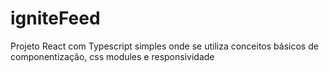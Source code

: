 # igniteFeed
Projeto React com Typescript simples  onde se utiliza conceitos básicos de componentização, css modules e responsividade
